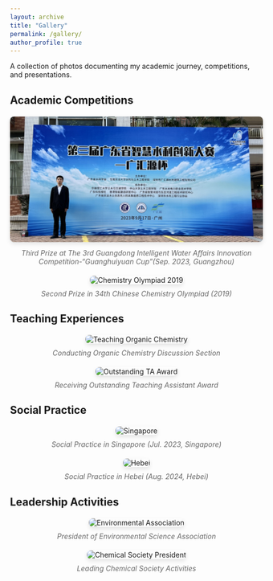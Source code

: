 ```yaml
---
layout: archive
title: "Gallery"
permalink: /gallery/
author_profile: true
---
```


<style>
.photo-gallery {
  display: grid;
  grid-template-columns: repeat(auto-fit, minmax(300px, 1fr));
  gap: 20px;
  margin: 20px 0;
}

.photo-item {
  text-align: center;
}

.photo-item img {
  width: 100%;
  height: 250px;
  object-fit: cover;
  border-radius: 8px;
  box-shadow: 0 4px 8px rgba(0,0,0,0.1);
  transition: transform 0.3s ease;
}

.photo-item img:hover {
  transform: scale(1.05);
}

.photo-caption {
  margin-top: 10px;
  font-style: italic;
  color: #666;
}
</style>

A collection of photos documenting my academic journey, competitions, and presentations.

## Academic Competitions

<div class="photo-gallery">
  <div class="photo-item">
    <img src="/images/Competition_1.jpeg" alt="The 3rd Guanghuiyuan Cup 2023">
    <div class="photo-caption">Third Prize at The 3rd Guangdong Intelligent Water Affairs Innovation Competition-“Guanghuiyuan Cup”(Sep. 2023, Guangzhou)</div>
  </div>
  <div class="photo-item">
    <img src="/images/chemistry_olympiad_2019.jpg" alt="Chemistry Olympiad 2019">
    <div class="photo-caption">Second Prize in 34th Chinese Chemistry Olympiad (2019)</div>
  </div>
</div>

## Teaching Experiences

<div class="photo-gallery">
  <div class="photo-item">
    <img src="/images/teaching_organic_chemistry.jpg" alt="Teaching Organic Chemistry">
    <div class="photo-caption">Conducting Organic Chemistry Discussion Section</div>
  </div>
  <div class="photo-item">
    <img src="/images/ta_award_ceremony.jpg" alt="Outstanding TA Award">
    <div class="photo-caption">Receiving Outstanding Teaching Assistant Award</div>
  </div>
</div>

## Social Practice
<div class="photo-gallery">
  <div class="photo-item">
    <img src="/images/Social_Practice_Singapore.jpg" alt="Singapore">
    <div class="photo-caption">Social Practice in Singapore (Jul. 2023, Singapore)</div>
  </div>
  <div class="photo-item">
    <img src="/images/Social_Practice_Hebei.jpg" alt="Hebei">
    <div class="photo-caption">Social Practice in Hebei (Aug. 2024, Hebei)</div>
  </div>
</div>

## Leadership Activities

<div class="photo-gallery">
  <div class="photo-item">
    <img src="/images/environmental_association_president.jpg" alt="Environmental Association">
    <div class="photo-caption">President of Environmental Science Association</div>
  </div>
  <div class="photo-item">
    <img src="/images/chemical_society_president.jpg" alt="Chemical Society President">
    <div class="photo-caption">Leading Chemical Society Activities</div>
  </div>
</div>
